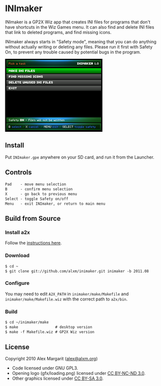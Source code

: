INImaker
========

INImaker is a GP2X Wiz app that creates INI files for programs that don't have shortcuts in the Wiz Games menu. It can also find and delete INI files that link to deleted programs, and find missing icons.

INImaker always starts in "Safety mode", meaning that you can do anything without actually writing or deleting any files. Please run it first with Safety On, to prevent any trouble caused by potential bugs in the program.

![INImaker Screenshot](https://github.com/alxm/inimaker/raw/master/screenshots/inimaker1.png "INImaker Screenshot")

Install
-------

Put `INImaker.gpe` anywhere on your SD card, and run it from the Launcher.

Controls
--------

    Pad    - move menu selection
    B      - confirm menu selection
    X      - go back to previous menu
    Select - toggle Safety on/off
    Menu   - exit INImaker, or return to main menu

Build from Source
-----------------

### Install a2x

Follow the [instructions here](https://github.com/alxm/a2x/blob/2011.08/README.markdown).

### Download

    $ cd ~
    $ git clone git://github.com/alxm/inimaker.git inimaker -b 2011.08

### Configure

You may need to edit `A2X_PATH` in `inimaker/make/Makefile` and `inimaker/make/Makefile.wiz` with the correct path to `a2x/bin`.

### Build

    $ cd ~/inimaker/make
    $ make                 # desktop version
    $ make -f Makefile.wiz # GP2X Wiz version

License
-------

Copyright 2010 Alex Margarit (alex@alxm.org)

* Code licensed under GNU GPL3.
* Opening logo (gfx/loading.png) licensed under [CC BY-NC-ND 3.0](http://creativecommons.org/licenses/by-nc-nd/3.0/).
* Other graphics licensed under [CC BY-SA 3.0](http://creativecommons.org/licenses/by-sa/3.0/).

